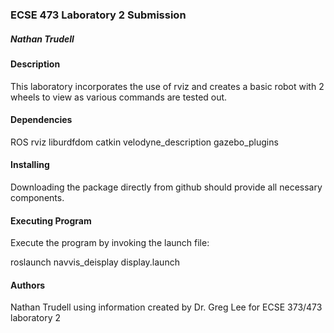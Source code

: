 ### ECSE 473 Laboratory 2 Submission

##### Nathan Trudell


#### Description

This laboratory incorporates the use of rviz and creates a basic robot with 2 wheels to view as various commands are tested out.


#### Dependencies
ROS
rviz
liburdfdom
catkin
velodyne_description
gazebo_plugins


#### Installing

Downloading the package directly from github should provide all necessary components.


#### Executing Program

Execute the program by invoking the launch file:

roslaunch navvis_deisplay display.launch


#### Authors
Nathan Trudell using information created by Dr. Greg Lee for ECSE 373/473 laboratory 2
